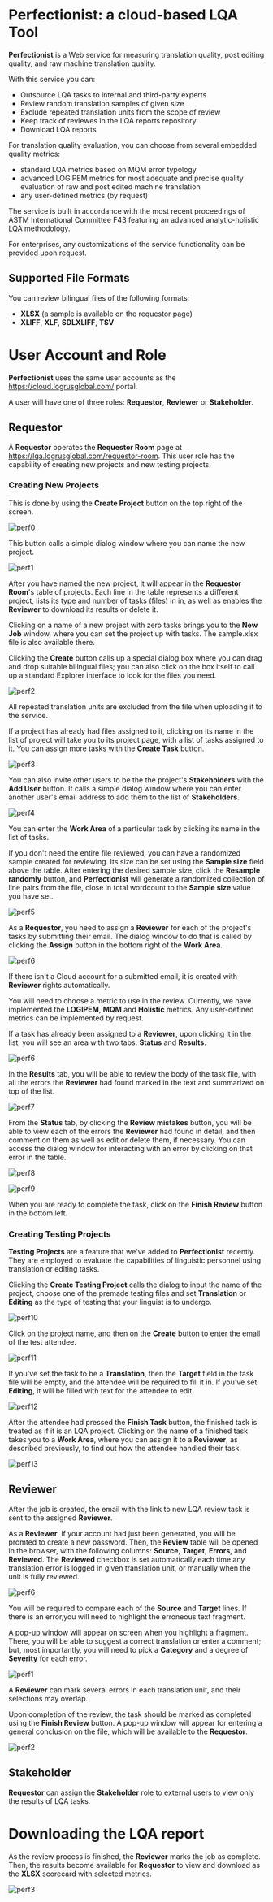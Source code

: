 # Perfectionist: a cloud-based LQA Tool

**Perfectionist** is a Web service for measuring translation quality, post editing quality, and raw machine translation quality. 

With this service you can:
- Outsource LQA tasks to internal and third-party experts
- Review random translation samples of given size
- Exclude repeated translation units from the scope of review
- Keep track of reviewes in the LQA reports repository
- Download LQA reports

For translation quality evaluation, you can choose from several embedded quality metrics:
- standard LQA metrics based on MQM error typology
- advanced LOGIPEM metrics for most adequate and precise quality evaluation of raw and post edited machine translation
- any user-defined metrics (by request)

The service is built in accordance with the most recent proceedings of ASTM International Committee F43 featuring an advanced analytic-holistic LQA methodology.

For enterprises, any customizations of the service functionality can be provided upon request.

## Supported File Formats

You can review bilingual files of the following formats: 
- **XLSX** (a sample is available on the requestor page)
- **XLIFF**, **XLF**, **SDLXLIFF**, **TSV**

# User Account and Role

**Perfectionist** uses the same user accounts as the https://cloud.logrusglobal.com/ portal. 

A user will have one of three roles: **Requestor**, **Reviewer** or **Stakeholder**.

## Requestor

A **Requestor** operates the **Requestor Room** page at https://lqa.logrusglobal.com/requestor-room. This user role has the capability of creating new projects and new testing projects.

### Creating New Projects

This is done by using the **Create Project** button on the top right of the screen. 

![perf0](perfN0.png)

This button calls a simple dialog window where you can name the new project.

![perf1](perfN1.png)

After you have named the new project, it will appear in the **Requestor Room**'s table of projects. Each line in the table represents a different project, lists its type and number of tasks (files) in in, as well as enables the **Reviewer** to download its results or delete it.

Clicking on a name of a new project with zero tasks brings you to the **New Job** window, where you can set the project up with tasks. The sample.xlsx file is also available there.

Clicking the **Create** button calls up a special dialog box where you can drag and drop suitable bilingual files; you can also click on the box itself to call up a standard Explorer interface to look for the files you need.

![perf2](perfN2.png)

All repeated translation units are excluded from the file when uploading it to the service.

If a project has already had files assigned to it, clicking on its name in the list of project will take you to its project page, with a list of tasks assigned to it. You can assign more tasks with the **Create Task** button.

![perf3](perfN3.png)

You can also invite other users to be the the project's **Stakeholders** with the **Add User** button. It calls a simple dialog window where you can enter another user's email address to add them to the list of **Stakeholders**.

![perf4](perfN4.png)

You can enter the **Work Area** of a particular task by clicking its name in the list of tasks.

If you don't need the entire file reviewed, you can have a randomized sample created for reviewing. Its size can be set using the **Sample size** field above the table. After entering the desired sample size, click the **Resample randomly** button, and **Perfectionist** will generate a randomized collection of line pairs from the file, close in total wordcount to the **Sample size** value you have set.

![perf5](perfN5.png)

As a **Requestor**, you need to assign a **Reviewer** for each of the project's tasks by submitting their email. The dialog window to do that is called by clicking the **Assign** button in the bottom right of the **Work Area**.

![perf6](perfN6.png)

If there isn't a Cloud account for a submitted email, it is created with **Reviewer** rights automatically.

You will need to choose a metric to use in the review. Currently, we have implemented the **LOGIPEM**, **MQM** and **Holistic** metrics. Any user-defined metrics can be implemented by request.

If a task has already been assigned to a **Reviewer**, upon clicking it in the list, you will see an area with two tabs: **Status** and **Results**.

![perf6](perfN7.png)

In the **Results** tab, you will be able to review the body of the task file, with all the errors the **Reviewer** had found marked in the text and summarized on top of the list.

![perf7](perfN8.png)

From the **Status** tab, by clicking the **Review mistakes** button, you will be able to view each of the errors the **Reviewer** had found in detail, and then comment on them as well as edit or delete them, if necessary. You can access the dialog window for interacting with an error by clicking on that error in the table.

![perf8](perfN9.png)

![perf9](perfN10.png)

When you are ready to complete the task, click on the **Finish Review** button in the bottom left.

### Creating Testing Projects

**Testing Projects** are a feature that we've added to **Perfectionist** recently. They are employed to evaluate the capabilities of linguistic personnel using translation or editing tasks.

Clicking the **Create Testing Project** calls the dialog to input the name of the project, choose one of the premade testing files and set **Translation** or **Editing** as the type of testing that your linguist is to undergo.

![perf10](perfN11.png)

Click on the project name, and then on the **Create** button to enter the email of the test attendee.

![perf11](perfN12.png)

If you've set the task to be a **Translation**, then the **Target** field in the task file will be empty, and the attendee will be required to fill it in. If you've set **Editing**, it will be filled with text for the attendee to edit.

![perf12](perfN13.png)

After the attendee had pressed the **Finish Task** button, the finished task is treated as if it is an LQA project. Clicking on the name of a finished task takes you to a **Work Area**, where you can assign it to a **Reviewer**, as described previously, to find out how the attendee handled their task.

![perf13](perfN14.png)

## Reviewer

After the job is created, the email with the link to new LQA review task is sent to the assigned **Reviewer**. 

As a **Reviewer**, if your account had just been generated, you will be promted to create a new password. Then, the **Review** table will be opened in the browser, with the following columns: **Source**, **Target**, **Errors**, and **Reviewed**. The **Reviewed** checkbox is set automatically each time any translation error is logged in given translation unit, or manually when the unit is fully reviewed. 

![perf6](perf6.png)

You will be required to compare each of the **Source** and **Target** lines. If there is an error,you will need to highlight the erroneous text fragment.

A pop-up window will appear on screen when you highlight a fragment. There, you will be able to suggest a correct translation or enter a comment; but, most importantly, you will need to pick a **Category** and a degree of **Severity** for each error.

![perf1](perf1.png)

A **Reviewer** can mark several errors in each translation unit, and their selections may overlap.

Upon completion of the review, the task should be marked as completed using the **Finish Review** button. A pop-up window will appear for entering a general conclusion on the file, which will be available to the **Requestor**.

![perf2](perf2.png)


## Stakeholder

**Requestor** can assign the **Stakeholder** role to external users to view only the results of LQA tasks.

# Downloading the LQA report

As the review process is finished, the **Reviewer** marks the job as complete. Then, the results become available for **Requestor** to view and download as the **XLSX** scorecard with selected metrics.

![perf3](perf3.png)

